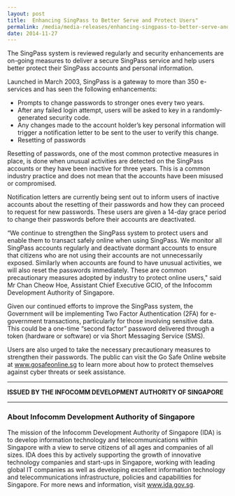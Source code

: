 ```yaml
---
layout: post
title:  Enhancing SingPass to Better Serve and Protect Users"
permalink: /media/media-releases/enhancing-singpass-to-better-serve-and-protect-users
date: 2014-11-27
---
```

The SingPass system is reviewed regularly and security enhancements are on-going measures to deliver a secure SingPass service and help users better protect their SingPass accounts and personal information. 

Launched in March 2003, SingPass is a gateway to more than 350 e-services and has seen the following enhancements:

* Prompts to change passwords to stronger ones every two years.
* After any failed login attempt, users will be asked to key in a randomly-generated security code.
* Any changes made to the account holder’s key personal information will trigger a notification letter to be sent to the user to verify this change. 
* Resetting of passwords

Resetting of passwords, one of the most common protective measures in place, is done when unusual activities are detected on the SingPass accounts or they have been inactive for three years. This is a common industry practice and does not mean that the accounts have been misused or compromised. 

Notification letters are currently being sent out to inform users of inactive accounts about the resetting of their passwords and how they can proceed to request for new passwords. These users are given a 14-day grace period to change their passwords before their accounts are deactivated. 

“We continue to strengthen the SingPass system to protect users and enable them to transact safely online when using SingPass. We monitor all SingPass accounts regularly and deactivate dormant accounts to ensure that citizens who are not using their accounts are not unnecessarily exposed. Similarly when accounts are found to have unusual activities, we will also reset the passwords immediately. These are common precautionary measures adopted by industry to protect online users," said Mr Chan Cheow Hoe, Assistant Chief Executive GCIO, of the Infocomm Development Authority of Singapore. 

Given our continued efforts to improve the SingPass system, the Government will be implementing Two Factor Authentication (2FA) for e-government transactions, particularly for those involving sensitive data. This could be a one-time “second factor” password delivered through a token (hardware or software) or via Short Messaging Service (SMS). 

Users are also urged to take the necessary precautionary measures to strengthen their passwords. The public can visit the Go Safe Online website at www.gosafeonline.sg to learn more about how to protect themselves against cyber threats or seek assistance.

---

**ISSUED BY THE INFOCOMM DEVELOPMENT AUTHORITY OF SINGAPORE**

---

### **About Infocomm Development Authority of Singapore**
The mission of the Infocomm Development Authority of Singapore (IDA) is to develop information technology and telecommunications within Singapore with a view to serve citizens of all ages and companies of all sizes. IDA does this by actively supporting the growth of innovative technology companies and start-ups in Singapore, working with leading global IT companies as well as developing excellent information technology and telecommunications infrastructure, policies and capabilities for Singapore. For more news and information, visit www.ida.gov.sg.
